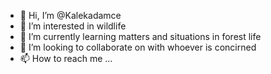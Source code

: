 - 👋 Hi, I’m @Kalekadamce
- 👀 I’m interested in wildlife
- 🌱 I’m currently learning matters and situations in forest life
- 💞️ I’m looking to collaborate on with whoever is concirned
- 📫 How to reach me ...

<!---
Kalekadamce/Kalekadamce is a ✨ special ✨ repository because its `README.md` (this file) appears on your GitHub profile.
You can click the Preview link to take a look at your changes.
--->
